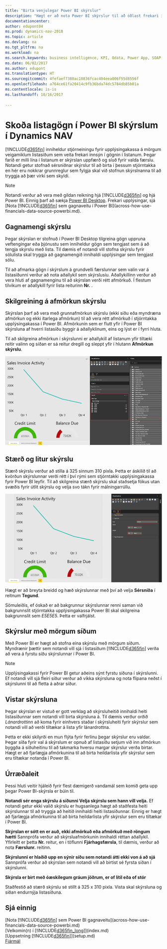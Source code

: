 ```yaml
---
title: "Birta venjulegar Power BI skýrslur"
description: "Hægt er að nota Power BI skýrslur til að öðlast frekari innsýn í gögnin í listum í Dynamics NAV."
documentationcenter: 
author: edupont04
ms.prod: dynamics-nav-2018
ms.topic: article
ms.devlang: na
ms.tgt_pltfrm: na
ms.workload: na
ms.search.keywords: business intelligence, KPI, Odata, Power App, SOAP, analysis
ms.date: 06/02/2017
ms.author: edupont
ms.translationtype: HT
ms.sourcegitcommit: 4fefaef7380ac10836fcac404eea006f55d8556f
ms.openlocfilehash: a764ce61fa20414c9fb36bda74dc5784db85b01a
ms.contentlocale: is-is
ms.lasthandoff: 10/16/2017

---
```

# <a name="viewing-list-data-in-power-bi-reports-in-dynamics-nav"></a>Skoða listagögn í Power BI skýrslum í Dynamics NAV
[!INCLUDE[d365fin](includes/d365fin_md.md)] inniheldur stjórneiningu fyrir upplýsingakassa á mörgum veigamiklum listasíðum sem veita frekari innsýn í gögnin í listanum. Þegar farið er milli lína í listanum er skýrslan uppfærð og síuð fyrir valda færslu. Notandi getur stofnað sérsniðnar skýrslur til að birta í þessum stjórntakka en hér eru nokkrar grunnreglur sem fylgja skal við stofnun skýrslnanna til að tryggja að þær virki sem skyldi.  

> [!NOTE]  
>   Notandi verður að vera með gildan reikning hjá [!INCLUDE[d365fin](includes/d365fin_md.md)] og hjá Power BI. Einnig þarf að sækja [Power BI Desktop](https://powerbi.microsoft.com/en-us/desktop/). Frekari upplýsingar, sjá [Nota [!INCLUDE[d365fin](includes/d365fin_md.md)] sem gagnaveitu í Power BI](across-how-use-financials-data-source-powerbi.md).  

## <a name="report-data-set"></a>Gagnamengi skýrslu
Þegar skýrslan er stofnuð í Power BI Desktop tilgreina gögn uppruna veftengingar eða þjónustu sem inniheldur gögn sem tengjast sem á að tengja skýrslu með lista. Til dæmis ef notandi vill stofna skýrslu fyrir sölulista skal tryggja að gagnamengið innihaldi upplýsingar sem tengjast sölu.  

Til að afmarka gögn í skýrslum á grundvelli færslunnar sem valin var á listasíðunni verður að nota aðallykil sem skýrslusíu. Aðallykillinn verður að vera hluti af gagnamenginu til að skýrslan verði rétt afmörkuð. Í flestum tilvikum er aðallykill fyrir lista reiturinn **Nr.** .  

## <a name="defining-the-report-filter"></a>Skilgreining á afmörkun skýrslu
Skýrslan þarf að vera með grunnafmörkun skýrslu (ekki síðu eða myndræna afmörkun og ekki ítarlega afmörkun) til að vera rétt afmörkuð í stjórntakka upplýsingakassa í Power BI. Afmörkunin sem er flutt yfir í Power BI skýrsluna af hverri listasíðu byggir á aðallyklinum, eins og lýst er í fyrri hluta.  

Til að skilgreina afmörkun í skýrslunni er aðallykill af listanum yfir tiltæki reitir valinn og síðan er sá reitur dregill og sleppt yfir í hlutann **Afmörkun skýrslu**.  

![Afmörkun skýslu stillt fyrir Aðgerðaskráningu sölureikninga](./media/across-how-use-powerbi-reports-factbox/financials-powerbi-report-filter.png)

## <a name="report-size-and-color"></a>Stærð og litur skýrslu
Stærð skýrslu verður að stilla á 325 sinnum 310 pixla. Þetta er áskilið til að kvörðun skýrslunnar verði rétt í því rými sem stjórntakki upplýsingakassa fyrir Power BI leyfir. Til að skilgreina stærð skýrslu skal staðsetja fókus utan svæðis fyrir útlit skýrslu og velja svo tákn fyrir málningarrúllu.

![Breidd og hæð skýrslu stillt fyrir Aðgerðaskráningu sölureikninga](./media/across-how-use-powerbi-reports-factbox/financials-powerbi-report-sizing.png)

Hægt er að breyta breidd og hæð skýrslunnar með því að velja **Sérsníða** í reitnum **Tegund**.

Sömuleiðis, ef óskað er að bakgrunnur skýrslunnar renni saman við bakgrunnslit stjórntakka upplýsingakassa Power BI skal skilgreina bakgrunnslit sem *E5E5E5*. Þetta er valfrjálst.  

## <a name="reports-with-multiple-pages"></a>Skýrslur með mörgum síðum
Með Power BI er hægt að stofna eina skýrslu með mörgum síðum. Myndrænir þættir sem notandi vill sjá í listasíðum [!INCLUDE[d365fin](includes/d365fin_md.md)] verða að vera á fyrstu síðu skýrslunnar í Power BI.  

> [!NOTE]  
>  Upplýsingakassi fyrir Power BI getur aðeins sýnt fyrstu síðuna í skýrslunni. Ef notandi vill sjá fleiri síður verður að víkka skýrsluna og nota flipana neðst í skýrslunni til að fletta á aðrar síður.  

## <a name="saving-your-report"></a>Vistar skýrsluna

Þegar skýrslan er vistuð er gott verklag að skýrsluheitið innihaldi heiti listasíðunnar sem notandi vill birta skýrsluna á. Til dæmis verður orðið *Lánardrottinn* að koma fyrir einhvers staðar í skýrsluheiti fyrir skýrslur sem notandi vill að verði tiltækar á lista yfir lánardrottna.  

Þetta er ekki skilyrði en mun flýta fyrir ferlinu þegar skýrslur eru valdar. Þegar síða fyrir val á skýrslum er opnuð af listasíðu setjum við inn afmörkun byggða á síðuheitinu til að takmarka hversu margar skýrslur verða birtar.  Hægt er að fjarlægja afmörkunina til að birta heildarlista yfir skýrslur sem eru tiltækar notanda í Power BI.  

## <a name="troubleshooting"></a>Úrræðaleit
Þessi hluti veitir hjáleið fyrir flest dæmigerð vandamál sem komið geta upp þegar Power BI-skýrsla er búin til.  

**Notandi sér enga skýrslu á síðunni Velja skýrslu sem hann vill velja.** Ef notandi getur ekki valið skýrslu er hugsanlega hægt að staðfesta heiti skýrslunnar til að tryggja að heitið innihaldi heiti listasíðunnar. Einnig er hægt að fjarlægja afmörkunina til að birta heildarlista yfir skýrslur sem eru tiltækar í Power BI.  

**Skýrslan er sótt en er auð, ekki afmörkuð eða afmörkuð með röngum hætti** Sannprófa verður að skýrsluafmörkunin innihaldi réttan aðallykil. Yfirleitt er þetta **Nr.** reitur, en í töflunni **Fjárhagsfærsla**, til dæmis, verður að nota **Færslunr.** reitinn.

**Skýrslunni er hlaðið upp en sýnir síðu sem notandi átti ekki von á að sjá** Sannprófa verður að skýrslan sem notandi vill að birtist sé fyrsta síðan í skýrslunni.  

**Skýrsla er birt með óæskilegum gráum jöðrum, er of lítil eða of stór**

Staðfestið að stærð skýrslu sé stillt á 325 x 310 pixla. Vista skal skýrsluna og síðan endurnýja listasíðuna.  

## <a name="see-also"></a>Sjá einnig
[Nota [!INCLUDE[d365fin](includes/d365fin_md.md)] sem Power BI gagnaveitu](across-how-use-financials-data-source-powerbi.md)  
[Velkomin(n) í [!INCLUDE[d365fin_long](includes/d365fin_long_md.md)]](index.md)    
[Uppsetning [!INCLUDE[d365fin](includes/d365fin_md.md)]](setup.md)    
[Fjármál](finance.md)  

